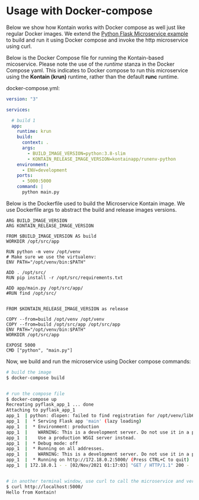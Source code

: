 # Usage with Docker-compose
Below we show how Kontain works with Docker compose as well just like regular Docker images.  We extend the [Python Flask Microservice example](/gettingstarted/python_flask) to build and run it using Docker compose and invoke the http microservice using curl.

Below is the Docker Compose file for running the Kontain-based micoservice.  Please note the use of the *runtime* stanza in the Docker Compose yaml.  This indicates to Docker compose to run this microservice using the **Kontain (krun)** runtime, rather than the default **runc** runtime.


docker-compose.yml:
```yaml
version: "3"

services:

  # build 1
  app:
    runtime: krun
    build:
      context: .
      args:
        - BUILD_IMAGE_VERSION=python:3.8-slim
        - KONTAIN_RELEASE_IMAGE_VERSION=kontainapp/runenv-python
    environment:
      - ENV=development
    ports:
      - 5000:5000
    command: |
      python main.py
```


Below is the Dockerfile used to build the Microservice Kontain image.  We use Dockerfile args to abstract the build and release images versions.


```docker
ARG BUILD_IMAGE_VERSION
ARG KONTAIN_RELEASE_IMAGE_VERSION

FROM $BUILD_IMAGE_VERSION AS build
WORKDIR /opt/src/app

RUN python -m venv /opt/venv
# Make sure we use the virtualenv:
ENV PATH="/opt/venv/bin:$PATH"

ADD . /opt/src/
RUN pip install -r /opt/src/requirements.txt

ADD app/main.py /opt/src/app/
#RUN find /opt/src/


FROM $KONTAIN_RELEASE_IMAGE_VERSION as release

COPY --from=build /opt/venv /opt/venv
COPY --from=build /opt/src/app /opt/src/app
ENV PATH="/opt/venv/bin:$PATH"
WORKDIR /opt/src/app

EXPOSE 5000
CMD ["python", "main.py"]
```


Now, we build and run the microservice using Docker compose commands:
```bash
# build the image
$ docker-compose build


# run the compose file
$ docker-compose up
Recreating pyflask_app_1 ... done
Attaching to pyflask_app_1
app_1  | python: dlopen: failed to find registration for /opt/venv/lib64/python3.8/site-packages/markupsafe/_speedups.cpython-38-x86_64-linux-gnu.so, check if it was prelinked
app_1  |  * Serving Flask app 'main' (lazy loading)
app_1  |  * Environment: production
app_1  |    WARNING: This is a development server. Do not use it in a production deployment.
app_1  |    Use a production WSGI server instead.
app_1  |  * Debug mode: off
app_1  |  * Running on all addresses.
app_1  |    WARNING: This is a development server. Do not use it in a production deployment.
app_1  |  * Running on http://172.18.0.2:5000/ (Press CTRL+C to quit)
app_1  | 172.18.0.1 - - [02/Nov/2021 01:17:03] "GET / HTTP/1.1" 200 -


# in another terminal window, use curl to call the microservice and verify
$ curl http://localhost:5000/
Hello from Kontain!
```